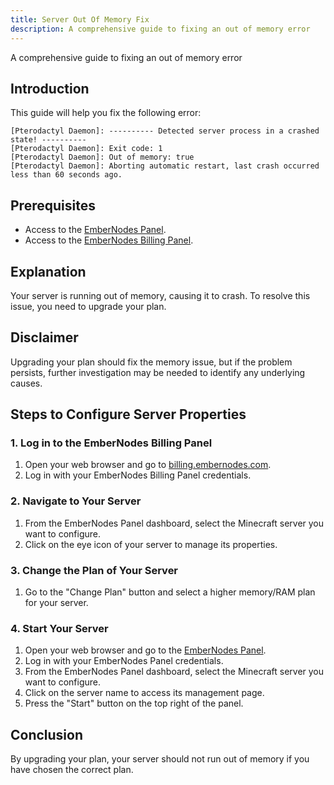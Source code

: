 ```yaml
---
title: Server Out Of Memory Fix
description: A comprehensive guide to fixing an out of memory error
---
```


A comprehensive guide to fixing an out of memory error

## Introduction

This guide will help you fix the following error:

```
[Pterodactyl Daemon]: ---------- Detected server process in a crashed state! ----------
[Pterodactyl Daemon]: Exit code: 1
[Pterodactyl Daemon]: Out of memory: true
[Pterodactyl Daemon]: Aborting automatic restart, last crash occurred less than 60 seconds ago.
```

## Prerequisites

- Access to the [EmberNodes Panel](https://panel.embernodes.com).
- Access to the [EmberNodes Billing Panel](https://billing.embernodes.com).

## Explanation

Your server is running out of memory, causing it to crash. To resolve this issue, you need to upgrade your plan.

## Disclaimer

Upgrading your plan should fix the memory issue, but if the problem persists, further investigation may be needed to identify any underlying causes.

## Steps to Configure Server Properties

### 1. Log in to the EmberNodes Billing Panel

1. Open your web browser and go to [billing.embernodes.com](https://billing.embernodes.com).
2. Log in with your EmberNodes Billing Panel credentials.

### 2. Navigate to Your Server

1. From the EmberNodes Panel dashboard, select the Minecraft server you want to configure.
2. Click on the eye icon of your server to manage its properties.

### 3. Change the Plan of Your Server

1. Go to the "Change Plan" button and select a higher memory/RAM plan for your server.

### 4. Start Your Server

1. Open your web browser and go to the [EmberNodes Panel](https://panel.embernodes.com).
2. Log in with your EmberNodes Panel credentials.
3. From the EmberNodes Panel dashboard, select the Minecraft server you want to configure.
4. Click on the server name to access its management page.
5. Press the "Start" button on the top right of the panel.

## Conclusion

By upgrading your plan, your server should not run out of memory if you have chosen the correct plan.
